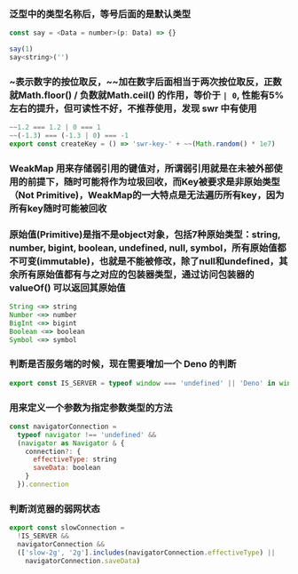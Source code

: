 ### 泛型中的类型名称后，等号后面的是默认类型

``` javascript
const say = <Data = number>(p: Data) => {}

say(1)
say<string>('')
```

### ~表示数字的按位取反，~~加在数字后面相当于两次按位取反，正数就Math.floor() / 负数就Math.ceil() 的作用，等价于 `| 0`, 性能有5%左右的提升，但可读性不好，不推荐使用，发现 swr 中有使用

``` javascript
~~1.2 === 1.2 | 0 === 1
~~(-1.3) === (-1.3 | 0) === -1
export const createKey = () => 'swr-key-' + ~~(Math.random() * 1e7)
```


### WeakMap 用来存储弱引用的键值对，所谓弱引用就是在未被外部使用的前提下，随时可能将作为垃圾回收，而Key被要求是非原始类型（Not Primitive)，WeakMap的一大特点是无法遍历所有key，因为所有key随时可能被回收


### 原始值(Primitive)是指不是object对象，包括7种原始类型：string, number, bigint, boolean, undefined, null, symbol，所有原始值都不可变(immutable)，也就是不能被修改，除了null和undefined，其余所有原始值都有与之对应的包装器类型，通过访问包装器的 valueOf() 可以返回其原始值
``` js
String <=> string
Number <=> number
BigInt <=> bigint
Boolean <=> boolean
Symbol <=> symbol
```

### 判断是否服务端的时候，现在需要增加一个 Deno 的判断
``` js
export const IS_SERVER = typeof window === 'undefined' || 'Deno' in window
```

### 用来定义一个参数为指定参数类型的方法
``` js
const navigatorConnection =
  typeof navigator !== 'undefined' &&
  (navigator as Navigator & {
    connection?: {
      effectiveType: string
      saveData: boolean
    }
  }).connection
```

### 判断浏览器的弱网状态
``` js
export const slowConnection =
  !IS_SERVER &&
  navigatorConnection &&
  (['slow-2g', '2g'].includes(navigatorConnection.effectiveType) ||
    navigatorConnection.saveData)
```










